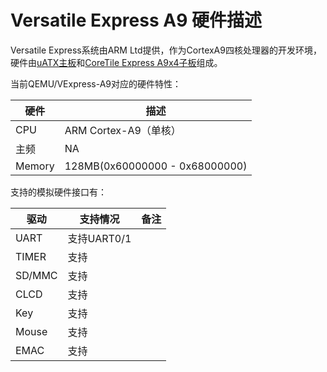# Versatile Express A9 硬件描述

Versatile Express系统由ARM Ltd提供，作为CortexA9四核处理器的开发环境，硬件由[uATX主板](./docs/DUI0447J_v2m_p1_trm.pdf)和[CoreTile Express A9x4子板](./docs/DUI0448I_v2p_ca9_trm.pdf)组成。

当前QEMU/VExpress-A9对应的硬件特性：

| 硬件 | 描述 |
| -- | -- |
| CPU | ARM Cortex-A9（单核） |
| 主频 | NA |
| Memory | 128MB(0x60000000 - 0x68000000) |

支持的模拟硬件接口有：

| 驱动 | 支持情况  |  备注  |
| ------ | ----  | :------:  |
| UART | 支持UART0/1 |  |
| TIMER | 支持 |  |
| SD/MMC | 支持 |  |
| CLCD | 支持 |  |
| Key | 支持 |  |
| Mouse | 支持 |  |
| EMAC | 支持 |  |
